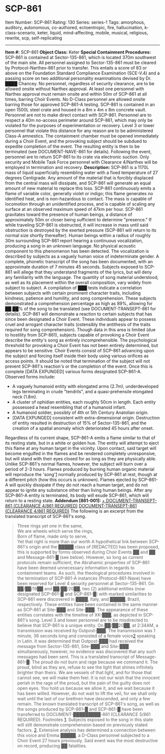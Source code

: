 # SCP-861
Item Number: SCP-861
Rating: 130
Series: series-1
Tags: amorphous, auditory, autonomous, co-authored, ectoentropic, fire, hallucination, k-class-scenario, keter, liquid, mind-affecting, mobile, musical, religious, rewrite, scp, self-replicating

---

**Item #:** SCP-861
**Object Class:** Keter
**Special Containment Procedures:** SCP-861 is contained at Sector-135-861, which is located 370m southwest of the main site. All personnel assigned to Sector-135-861 must be cleared by Protocol-Narthex-861 prior to transfer. This entails a score of 83 or above on the Foundation Standard Compliance Examination (SCE-V.4) and a passing score on two additional personality examinations devised by Dr. ████ Chancey. No personnel, regardless of security clearance, are to be allowed onsite without Narthex approval. At least one personnel with Narthex approval must remain onsite and within 50m of SCP-861 at all times, barring Choir Events. No D-Class personnel are allowed onsite barring those for approved SCP-861-A testing.
SCP-861 is contained in an open 1500L steel crate and housed in a 8m x 4m x 8m concrete vault. Personnel are not to make direct contact with SCP-861. Personnel are to respect a 40m no-access perimeter around SCP-861, which may only be violated for the purposes of experimentation or recovery. Level 3 or lower personnel that violate this distance for any reason are to be administered Class-A amnestics.
The containment chamber must be opened immediately during a Choir Event, and the provoking subject should be subdued to expedite completion of the event. The resulting entity is then to be terminated (see DOCUMENT-NAVE-861 for details). Following the event, personnel are to return SCP-861 to its crate via electronic suction. Only security and Mobile Task Force personnel with Clearance 4/Narthex will be employed in termination and recovery.
**Description:** SCP-861 is a 1170L mass of liquid superficially resembling water with a fixed temperature of 27 degrees Centigrade. Any amount of the material that is forcibly displaced from the central mass will dissipate, and SCP-861 will generate an equal amount of new material to replace this loss. SCP-861 continuously emits a flame of variable color, generally violet or indigo; this flame generates no identified heat, and is non-hazardous to contact. The mass is capable of locomotion through an unidentified process, and is capable of scaling any surface at an observed maximum speed of 47km per hour. SCP-861 gravitates toward the presence of human beings, a distance of approximately 50m or closer being sufficient to determine "presence." If while traveling SCP-861 is obstructed, it will increase in mass until said obstruction is destroyed by the exerted pressure (SCP-861 will return to its normal size shortly thereafter).
Human beings within a radius of roughly 30m surrounding SCP-861 report hearing a continuous vocalization, producing a song in an unknown language. No physical acoustic component to this phenomenon has been detected. The vocalization is described by subjects as a vaguely human voice of indeterminate gender. A complete, phonetic transcript of the song has been documented, with an approximate duration of 7 minutes 45 seconds.
Subjects exposed to SCP-861 will allege that they understand fragments of the lyrics, but will deny any familiarity with the language. The quantity of song material understood, as well as its placement within the overall composition, vary widely from subject to subject. A compilation of ███ tests indicate a correlation between subjects with certain prominent character traits, including kindness, patience and humility, and song comprehension. These subjects demonstrated a comprehension percentage as high as 89%, allowing for ██.██% of the song to be translated (see DOCUMENT-TRANSEPT-861 for details).
SCP-861 will demonstrate a reaction to certain subjects that has since been designated a Choir Event. These individuals appear to possess cruel and arrogant character traits (ostensibly the antithesis of the traits required for song comprehension). Though data in this area is limited (due to hostility from SCP-861), subjects capable of provoking a Choir Event describe the entity's song as entirely incomprehensible. The psychological threshold for provoking a Choir Event has not been entirely determined, but appears to be sensitive.
Choir Events consist of SCP-861 advancing upon the subject and forcing itself inside their body using various orifices as access points. It should be noted that termination of the subject will not prevent SCP-861's reaction's or the completion of the event. Once this is complete [DATA EXPUNGED] various forms designated SCP-861-A. Observed forms include:
  * A vaguely humanoid entity with elongated arms (2.7m), underdeveloped legs terminating in crude "tendrils", and a quasi-prehensile elongated neck (1.8m).
  * A cluster of ophidian entities, each roughly 50cm in length. Each entity possessed a head resembling that of a humanoid infant.
  * A humanoid soldier, possibly of 4th or 5th Century Anatolian origin.
  * [DATA EXPUNGED] consistent with extra-dimensional origin. Destruction of entity resulted in destruction of 15% of Sector-135-861, and the creation of a spatial anomaly which deteriorated 45 hours after onset.

Regardless of its current shape, SCP-861-A emits a flame similar to that of its resting state, but in a white or golden hue. The entity will attempt to eject this flame at any human target in the vicinity. Upon contact, said target will become engulfed in the flames and be rendered completely unresponsive, but will stand with their eyes closed for as long as they are physically able. Unlike SCP-861's normal flames, however, the subject will burn over a period of 2-3 hours. Flames produced by burning human organic material will reproduce the 'song'[1](javascript:;) normally produced by SCP-861 at rest, though at a different pitch (how this occurs is unknown). Flames ejected by SCP-861-A will quickly dissipate if they do not reach a human target, and do not appear to ignite any substance other than living human beings.
After any SCP-861-A entity is terminated, its body will exude SCP-861, which will return to a resting state.
**Addendum [861-001]:**
[\+ DOCUMENT-TRANSEPT-861 (CLEARANCE 4/861 REQUIRED)](javascript:;)
[ DOCUMENT-TRANSEPT-861 (CLEARANCE 4/861 REQUIRED)](javascript:;)
The following is an excerpt from the translated transcript of SCP-861's song.
> Three rings yet one in the same,  
>  We are wheels which serve the rings,  
>  Born of flame, made only to serve,  
>  Yet that right is more than our worth
A hypothetical link between SCP-861's origin and the █████ class of [REDACTED] has been proposed, this is supported by forms observed during Choir Events ██ and ██ and Message-861-█ (see below). However, so long as current protocols remain sufficient, the Abrahamic properties of SCP-861 have been deemed unnecessary information in regards to containment teams. As such, the theological procedures involved in the termination of SCP-861-A instances (Protocol-861-Nave) have been reserved for Level 4 security personnel at Sector-135-861.
On ██/██/19██ and ██/██/20██, two (2) additional entities (now designated SCP-861-█ and SCP-861-█) with marked similarities to SCP-861 were discovered in ████, Italy, and █████, Brazil, respectively. These entities have been contained in the same manner as SCP-861 at Site-███ and Site-███. The appearance of these entities correlates with the timeline of XK-███, as depicted in SCP-861's song. Level 3 and lower personnel are to be misdirected to believe that SCP-861 is a unique entity.
On ██/██20██, at 2:34AM, a transmission was received by Outpost-███. The transmission was 1 minute, 36 seconds long and consisted of a female voice[2](javascript:;) speaking in Latin. It was determined that Outpost-███ had received the message from Sector-135-861, Site-███ and Site-███ simultaneously, however, no evidence was discovered that any such messages had been sent. This is a translated transcript of Message-861-█:
> The proud do not burn and rage because we command it. The proud, blind as they are, refuse to see the light that shines infinitely brighter than theirs. We are vessels of that light, and for those that cannot see, we will make them feel. It is not our wish that the innocent perish in the rage of the proud, but the pain of the guilty does not open eyes. You hold us because we allow it, and we wait because it has been willed. However, do not wait to lift the veil, for we shall only wait until the last of our brethren have descended, and only a few remain.
The known translated transcript of SCP-861's song, as well as the songs produced by SCP-861-█ and SCP-861-█ have been transferred to DOCUMENT-█████████-861 (CLEARANCE 5/861 REQUIRED).
Footnotes
[1](javascript:;). Subjects exposed to the song in this state will still demonstrate comprehension based on previously stated factors.
[2](javascript:;). Extensive analysis has determined a connection between this voice and Emma █████, a D-Class personnel subjected to a Choir Event 27 hours previously. Said event was the most destructive on record, producing ██ fatalities.